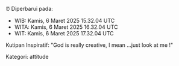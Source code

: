 ⏰ Diperbarui pada:
- WIB: Kamis, 6 Maret 2025 15.32.04 UTC
- WITA: Kamis, 6 Maret 2025 16.32.04 UTC
- WIT: Kamis, 6 Maret 2025 17.32.04 UTC

Kutipan Inspiratif:
"God is really creative, I mean ...just look at me !"


Kategori: attitude

